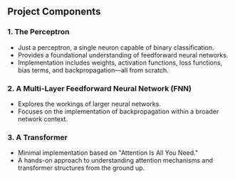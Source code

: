 ## Project Components

### 1. The Perceptron
   - Just a perceptron, a single neuron capable of binary classification.
   - Provides a foundational understanding of feedforward neural networks.
   - Implementation includes weights, activation functions, loss functions, bias terms, and backpropagation—all from scratch.

### 2. A Multi-Layer Feedforward Neural Network (FNN)
   - Explores the workings of larger neural networks.
   - Focuses on the implementation of backpropagation within a broader network context.

### 3. A Transformer
   - Minimal implementation based on "Attention Is All You Need."
   - A hands-on approach to understanding attention mechanisms and transformer structures from the ground up.

